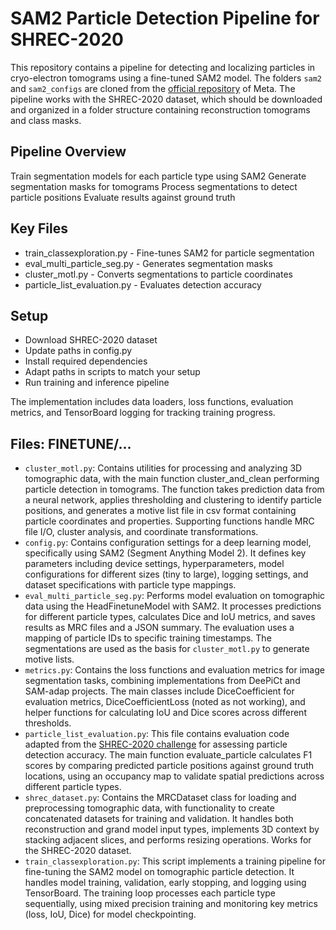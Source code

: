 # SAM2 Particle Detection Pipeline for SHREC-2020
This repository contains a pipeline for detecting and localizing particles in cryo-electron tomograms using a fine-tuned SAM2 model. The folders `sam2` and `sam2_configs` are cloned from the [official repository](https://github.com/facebookresearch/sam2) of Meta. The pipeline works with the SHREC-2020 dataset, which should be downloaded and organized in a folder structure containing reconstruction tomograms and class masks.

## Pipeline Overview

Train segmentation models for each particle type using SAM2
Generate segmentation masks for tomograms
Process segmentations to detect particle positions
Evaluate results against ground truth

## Key Files

- train_classexploration.py - Fine-tunes SAM2 for particle segmentation
- eval_multi_particle_seg.py - Generates segmentation masks
- cluster_motl.py - Converts segmentations to particle coordinates
- particle_list_evaluation.py - Evaluates detection accuracy

## Setup

- Download SHREC-2020 dataset
- Update paths in config.py
- Install required dependencies
- Adapt paths in scripts to match your setup
- Run training and inference pipeline

The implementation includes data loaders, loss functions, evaluation metrics, and TensorBoard logging for tracking training progress.

## Files: FINETUNE/...
- `cluster_motl.py`: Contains utilities for processing and analyzing 3D tomographic data, with the main function cluster_and_clean performing particle detection in tomograms. The function takes prediction data from a neural network, applies thresholding and clustering to identify particle positions, and generates a motive list file in csv format containing particle coordinates and properties. Supporting functions handle MRC file I/O, cluster analysis, and coordinate transformations.
- `config.py`: Contains configuration settings for a deep learning model, specifically using SAM2 (Segment Anything Model 2). It defines key parameters including device settings, hyperparameters, model configurations for different sizes (tiny to large), logging settings, and dataset specifications with particle type mappings.
- `eval_multi_particle_seg.py`: Performs model evaluation on tomographic data using the HeadFinetuneModel with SAM2. It processes predictions for different particle types, calculates Dice and IoU metrics, and saves results as MRC files and a JSON summary. The evaluation uses a mapping of particle IDs to specific training timestamps. The segmentations are used as the basis for `cluster_motl.py` to generate motive lists.
- `metrics.py`: Contains the loss functions and evaluation metrics for image segmentation tasks, combining implementations from DeePiCt and SAM-adap projects. The main classes include DiceCoefficient for evaluation metrics, DiceCoefficientLoss (noted as not working), and helper functions for calculating IoU and Dice scores across different thresholds.
- `particle_list_evaluation.py`: This file contains evaluation code adapted from the [SHREC-2020 challenge](https://dataverse.nl/file.xhtml?fileId=296681&version=1.0) for assessing particle detection accuracy. The main function evaluate_particle calculates F1 scores by comparing predicted particle positions against ground truth locations, using an occupancy map to validate spatial predictions across different particle types.
- `shrec_dataset.py`: Contains the MRCDataset class for loading and preprocessing tomographic data, with functionality to create concatenated datasets for training and validation. It handles both reconstruction and grand model input types, implements 3D context by stacking adjacent slices, and performs resizing operations. Works for the SHREC-2020 dataset.
- `train_classexploration.py`: This script implements a training pipeline for fine-tuning the SAM2 model on tomographic particle detection. It handles model training, validation, early stopping, and logging using TensorBoard. The training loop processes each particle type sequentially, using mixed precision training and monitoring key metrics (loss, IoU, Dice) for model checkpointing.
